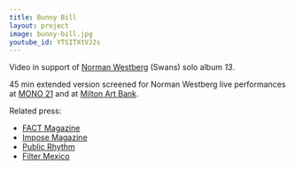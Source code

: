 ```yaml
---
title: Bunny Bill
layout: project
image: bunny-bill.jpg
youtube_id: YTSITXtVJ2s
---
```

Video in support of [Norman Westberg][nw] (Swans) solo album _13_.

45 min extended version screened for Norman Westberg live performances at
[MONO 21] and at [Milton Art Bank][mab].

Related press:

- [FACT Magazine](http://www.factmag.com/2015/11/20/swans-norman-westberg-bunny-bill-video/)
- [Impose Magazine](http://www.imposemagazine.com/tv/norman-westberg-bunny-bill)
- [Public Rhythm](http://publicrhythm.com/20765)
- [Filter Mexico](http://filtermexico.com/2015/11/25/norman-westberg-de-swans-presenta-su-video-para-bunny-bill-2/)

[nw]: http://normanwestberg.com/
[mono 21]: https://www.youtube.com/watch?v=AzGA39JfX5k
[mab]: https://miltonartbank.com/wp-content/uploads/2019/05/MAB-Westberg-front.jpg

